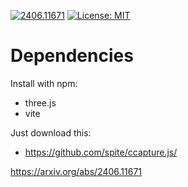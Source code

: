 [![2406.11671](https://img.shields.io/badge/arXiv-2406.11671-b31b1b.svg)](https://arxiv.org/abs/2406.11671) 
[![License: MIT](https://img.shields.io/badge/License-MIT-yellow.svg)](LICENSE)

# Dependencies

Install with npm:
- three.js
- vite

Just download this:
- https://github.com/spite/ccapture.js/


https://arxiv.org/abs/2406.11671
